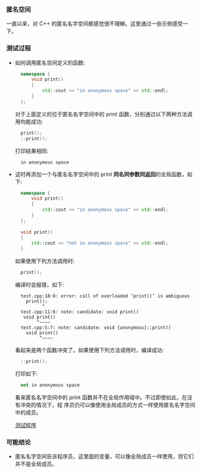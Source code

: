 

### 匿名空间

一直以来，对 C++ 的匿名名字空间都感觉很不理解。这里通过一些示例感受一下。


### 测试过程

- 如何调用匿名空间定义的函数:
  ```c++
    namespace {
        void print()
        {
            std::cout << "in anonymous space" << std::endl;
        }
    };
  ```
  对于上面定义的位于匿名名字空间中的 print 函数，分别通过以下两种方法调用均能成功:
  ```c++
    print();
    ::print();
  ```
  打印结果相同:
  ```shell
    in anonymous space
  ```

- 这时再添加一个与匿名名字空间中的 print **同名同参数同返回**的全局函数，如下:
  ```c++
    namespace {
        void print()
        {
            std::cout << "in anonymous space" << std::endl;
        }
    };
    
    void print()
    {
        std::cout << "not in anonymous space" << std::endl;
    }
  ```
  如果使用下列方法调用时:
  ```c++
    print();
  ```
  编译时会报错，如下:
  ```shell
    test.cpp:18:8: error: call of overloaded ‘print()’ is ambiguous
      print();
            ^
    test.cpp:11:6: note: candidate: void print()
     void print()
          ^~~~~
    test.cpp:5:7: note: candidate: void {anonymous}::print()
      void print()
           ^~~~~
  ```
  看起来是两个函数冲突了。如果使用下列方法调用时，编译成功:
  ```c++
    ::print();
  ```
  打印如下:
  ```c++
    not in anonymous space
  ```
  看来匿名名字空间中的 print 函数并不在全局作用域中。不过即使如此，在没有冲突的情况下，程
  序员仍可以像使用全局成员的方式一样使用匿名名字空间中的成员。

  [测试程序](tests/02_anonymous_namespace.cpp)


### 可能结论

- 匿名名字空间告诉程序员，这里面的变量，可以像全局成员一样使用，但它们并不是全局成员。
